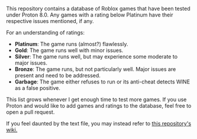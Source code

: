 
This repository contains a database of Roblox games that have been tested under Proton 8.0. Any games with a rating below Platinum have their respective issues mentioned, if any.

For an understanding of ratings:

- **Platinum**: The game runs (almost?) flawlessly.
- **Gold**: The game runs well with minor issues.
- **Silver**: The game runs well, but may experience some moderate to major issues.
- **Bronze**: The game runs, but not particularly well. Major issues are present and need to be addressed.
- **Garbage**: The game either refuses to run or its anti-cheat detects WINE as a false positive.

This list grows whenever I get enough time to test more games. If you use Proton and would like to add games and ratings to the database, feel free to open a pull request.

If you feel daunted by the text file, you may instead refer to [this repository's wiki.](https://github.com/MagelessMayhem/Roblox-WINE-DB/wiki/Page-1)

